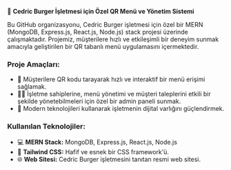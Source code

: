 🍔 **Cedric Burger İşletmesi için Özel QR Menü ve Yönetim Sistemi**

Bu GitHub organizasyonu, Cedric Burger işletmesi için özel bir MERN (MongoDB, Express.js, React.js, Node.js) stack projesi üzerinde çalışmaktadır. Projemiz, müşterilere hızlı ve etkileşimli bir deneyim sunmak amacıyla geliştirilen bir QR tabanlı menü uygulamasını içermektedir.

### Proje Amaçları:

- 📱 Müşterilere QR kodu tarayarak hızlı ve interaktif bir menü erişimi sağlamak.
- 👨‍🍳 İşletme sahiplerine, menü yönetimi ve müşteri taleplerini etkili bir şekilde yönetebilmeleri için özel bir admin paneli sunmak.
- 🚀 Modern teknolojileri kullanarak işletmenin dijital varlığını güçlendirmek.

### Kullanılan Teknolojiler:

- 💻 **MERN Stack:** MongoDB, Express.js, React.js, Node.js
- 🎨 **Tailwind CSS:** Hafif ve esnek bir CSS framework'ü.
- 🌐 **Web Sitesi:** Cedric Burger işletmesini tanıtan resmi web sitesi.

